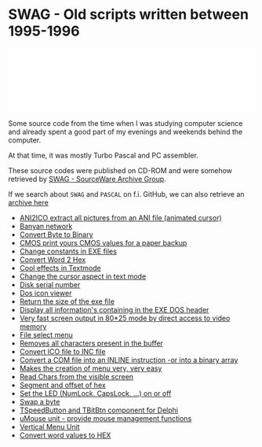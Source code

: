 # SWAG - Old scripts written between 1995-1996

![Banner](./banner.svg)

Some source code from the time when I was studying computer science and already spent a good part of my evenings and weekends behind the computer.

At that time, it was mostly Turbo Pascal and PC assembler.

These source codes were published on CD-ROM and were somehow retrieved by [SWAG - SourceWare Archive Group](http://swag.delphidabbler.com/).

If we search about `SWAG` and `PASCAL` on f.i. GitHub, we can also retrieve an [archive here](https://github.com/ncabanes/swag-pascal)

* [ANI2ICO extract all pictures from an ANI file (animated cursor)](./Ani2Ico/readme.md)
* [Banyan network](./Banyan/readme.md)
* [Convert Byte to Binary](./Byte2Bin/readme.md)
* [CMOS print yours CMOS values for a paper backup](./CMOS/readme.md)
* [Change constants in EXE files](./Constant/readme.md) 
* [Convert Word 2 Hex](./ConvertHex/readme.md)
* [Cool effects in Textmode](./crt-demo/readme.md)
* [Change the cursor aspect in text mode](./Cursor/readme.md)
* [Disk serial number](./DiskSerialNumber/readme.md)
* [Dos icon viewer](./DosIconViewer/readme.md)
* [Return the size of the exe file](./ExeSize/readme.md)
* [Display all information's containing in the EXE DOS header](./ExeHead/readme.md)
* [Very fast screen output in 80*25 mode by direct access to video memory](./FastOutputVideo/readme.md)
* [File select menu](./FileSelect/readme.md)
* [Removes all characters present in the buffer](./FlushKeyBoard/readme.md)
* [Convert ICO file to INC file](./Ico2Inc/readme.md)
* [Convert a COM file into an INLINE instruction -or into a binary array](./Inline/readme.md)
* [Makes the creation of menu very, very easy](./Menu/readme.md)
* [Read Chars from the visible screen](./ReadCar/readme.md)
* [Segment and offset of hex](./SegmentOffset/readme.md)
* [Set the LED (NumLock, CapsLock, ...) on or off](./SetEtatLED/readme.mdd)
* [Swap a byte](./SwapBin/readme.md)
* [TSpeedButton and TBitBtn component for Delphi](./TSpeedButton/readme.md)
* [uMouse unit - provide mouse management functions](./Mouse/readme.md)
* [Vertical Menu Unit](./VerticalMenu/readme.md)
* [Convert word values to HEX](./Word2Hex/readme.md)
